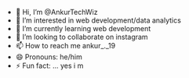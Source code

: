 - 👋 Hi, I’m @AnkurTechWiz
- 👀 I’m interested in web development/data analytics
- 🌱 I’m currently learning web development
- 💞️ I’m looking to collaborate on instagram
- 📫 How to reach me ankur_._19
- 😄 Pronouns: he/him
- ⚡ Fun fact: ... 
yes i m 

<!---
AnkurTechWiz/AnkurTechWiz is a ✨ special ✨ repository because its `README.md` (this file) appears on your GitHub profile.
You can click the Preview link to take a look at your changes.
--->

